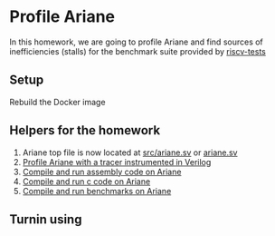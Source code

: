 # Profile Ariane

In this homework, we are going to profile Ariane and find sources of inefficiencies (stalls)
for the benchmark suite provided by [riscv-tests](https://github.com/riscv/riscv-tests)

## Setup

Rebuild the Docker image

## Helpers for the homework

1. Ariane top file is now located at [src/ariane.sv](ariane.sv) or [ariane.sv](https://bitbucket.org/taylor-bsg/cse548-18sp-hw/src/master/hw1/src/ariane.sv)
2. [Profile Ariane with a tracer instrumented in Verilog](tracer.md)
3. [Compile and run assembly code on Ariane](assembly.md)
4. [Compile and run c code on Ariane](c.md)
5. [Compile and run benchmarks on Ariane](benchmark.md)

## Turnin using
